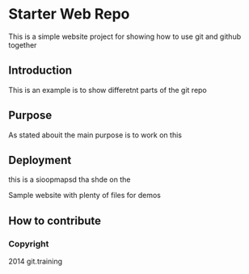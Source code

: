 # Starter Web Repo
This is a simple website project for showing how to use git and github together

## Introduction

This is an example is to show differetnt parts of the git repo

## Purpose

As stated abouit the main purpose is to work on this

## Deployment

this is a sioopmapsd tha shde on the

Sample website with plenty of files for demos
## How to contribute

### Copyright

2014 git.training